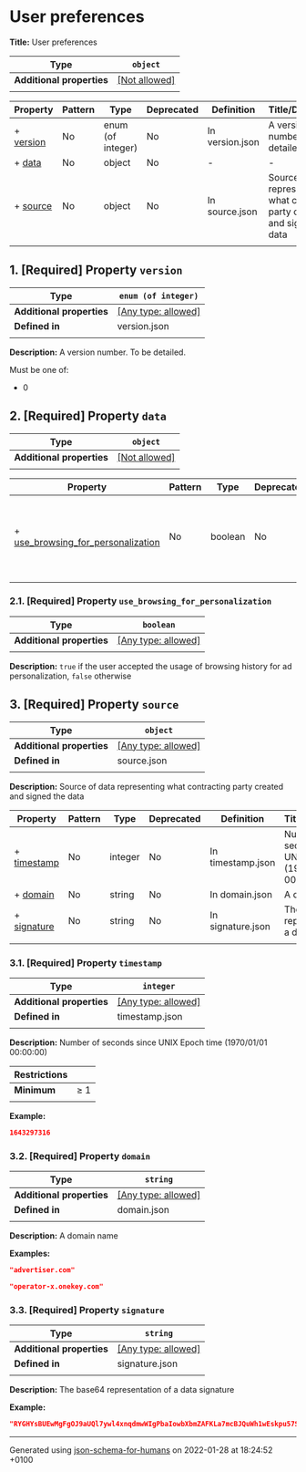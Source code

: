 # User preferences

**Title:** User preferences

| Type                      | `object`                                                |
| ------------------------- | ------------------------------------------------------- |
| **Additional properties** | [[Not allowed]](# "Additional Properties not allowed.") |
|                           |                                                         |

| Property               | Pattern | Type              | Deprecated | Definition      | Title/Description                                                              |
| ---------------------- | ------- | ----------------- | ---------- | --------------- | ------------------------------------------------------------------------------ |
| + [version](#version ) | No      | enum (of integer) | No         | In version.json | A version number. To be detailed.                                              |
| + [data](#data )       | No      | object            | No         | -               | -                                                                              |
| + [source](#source )   | No      | object            | No         | In source.json  | Source of data representing what contracting party created and signed the data |
|                        |         |                   |            |                 |                                                                                |

## <a name="version"></a>1. [Required] Property `version`

| Type                      | `enum (of integer)`                                                       |
| ------------------------- | ------------------------------------------------------------------------- |
| **Additional properties** | [[Any type: allowed]](# "Additional Properties of any type are allowed.") |
| **Defined in**            | version.json                                                              |
|                           |                                                                           |

**Description:** A version number. To be detailed.

Must be one of:
* 0

## <a name="data"></a>2. [Required] Property `data`

| Type                      | `object`                                                |
| ------------------------- | ------------------------------------------------------- |
| **Additional properties** | [[Not allowed]](# "Additional Properties not allowed.") |
|                           |                                                         |

| Property                                                                      | Pattern | Type    | Deprecated | Definition | Title/Description                                                                    |
| ----------------------------------------------------------------------------- | ------- | ------- | ---------- | ---------- | ------------------------------------------------------------------------------------ |
| + [use_browsing_for_personalization](#data_use_browsing_for_personalization ) | No      | boolean | No         | -          | 'true' if the user accepted the usage of browsing history for ad personalization ... |
|                                                                               |         |         |            |            |                                                                                      |

### <a name="data_use_browsing_for_personalization"></a>2.1. [Required] Property `use_browsing_for_personalization`

| Type                      | `boolean`                                                                 |
| ------------------------- | ------------------------------------------------------------------------- |
| **Additional properties** | [[Any type: allowed]](# "Additional Properties of any type are allowed.") |
|                           |                                                                           |

**Description:** `true` if the user accepted the usage of browsing history for ad personalization, `false` otherwise

## <a name="source"></a>3. [Required] Property `source`

| Type                      | `object`                                                                  |
| ------------------------- | ------------------------------------------------------------------------- |
| **Additional properties** | [[Any type: allowed]](# "Additional Properties of any type are allowed.") |
| **Defined in**            | source.json                                                               |
|                           |                                                                           |

**Description:** Source of data representing what contracting party created and signed the data

| Property                          | Pattern | Type    | Deprecated | Definition        | Title/Description                                             |
| --------------------------------- | ------- | ------- | ---------- | ----------------- | ------------------------------------------------------------- |
| + [timestamp](#source_timestamp ) | No      | integer | No         | In timestamp.json | Number of seconds since UNIX Epoch time (1970/01/01 00:00:00) |
| + [domain](#source_domain )       | No      | string  | No         | In domain.json    | A domain name                                                 |
| + [signature](#source_signature ) | No      | string  | No         | In signature.json | The base64 representation of a data signature                 |
|                                   |         |         |            |                   |                                                               |

### <a name="source_timestamp"></a>3.1. [Required] Property `timestamp`

| Type                      | `integer`                                                                 |
| ------------------------- | ------------------------------------------------------------------------- |
| **Additional properties** | [[Any type: allowed]](# "Additional Properties of any type are allowed.") |
| **Defined in**            | timestamp.json                                                            |
|                           |                                                                           |

**Description:** Number of seconds since UNIX Epoch time (1970/01/01 00:00:00)

| Restrictions |        |
| ------------ | ------ |
| **Minimum**  | &ge; 1 |
|              |        |

**Example:** 

```json
1643297316
```

### <a name="source_domain"></a>3.2. [Required] Property `domain`

| Type                      | `string`                                                                  |
| ------------------------- | ------------------------------------------------------------------------- |
| **Additional properties** | [[Any type: allowed]](# "Additional Properties of any type are allowed.") |
| **Defined in**            | domain.json                                                               |
|                           |                                                                           |

**Description:** A domain name

**Examples:** 

```json
"advertiser.com"
```

```json
"operator-x.onekey.com"
```

### <a name="source_signature"></a>3.3. [Required] Property `signature`

| Type                      | `string`                                                                  |
| ------------------------- | ------------------------------------------------------------------------- |
| **Additional properties** | [[Any type: allowed]](# "Additional Properties of any type are allowed.") |
| **Defined in**            | signature.json                                                            |
|                           |                                                                           |

**Description:** The base64 representation of a data signature

**Example:** 

```json
"RYGHYsBUEwMgFgOJ9aUQl7ywl4xnqdmwWIgPbaIowbXbmZAFKLa7mcBJQuWh1wEskpu57SHn2mmCF6V5+cESgw=="
```

----------------------------------------------------------------------------------------------------------------------------
Generated using [json-schema-for-humans](https://github.com/coveooss/json-schema-for-humans) on 2022-01-28 at 18:24:52 +0100